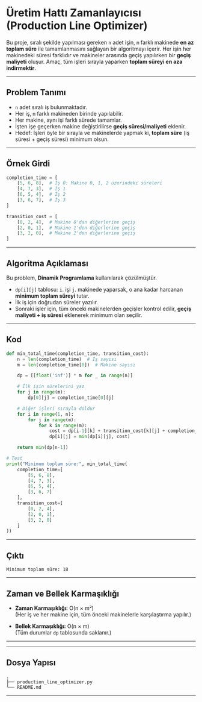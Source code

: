 #  Üretim Hattı Zamanlayıcısı (Production Line Optimizer)

Bu proje, sıralı şekilde yapılması gereken `n` adet işin, `m` farklı makinede **en az toplam süre** ile tamamlanmasını sağlayan bir algoritmayı içerir. Her işin her makinedeki süresi farklıdır ve makineler arasında geçiş yapılırken bir **geçiş maliyeti** oluşur. Amaç, tüm işleri sırayla yaparken **toplam süreyi en aza indirmektir**.

---

##  Problem Tanımı

- `n` adet sıralı iş bulunmaktadır.
- Her iş, `m` farklı makineden birinde yapılabilir.
- Her makine, aynı işi farklı sürede tamamlar.
- İşten işe geçerken makine değiştirilirse **geçiş süresi/maliyeti** eklenir.
- Hedef: İşleri öyle bir sırayla ve makinelerde yapmak ki, **toplam süre** (iş süresi + geçiş süresi) minimum olsun.

---

##  Örnek Girdi

```python
completion_time = [
    [5, 6, 8],  # İş 0: Makine 0, 1, 2 üzerindeki süreleri
    [4, 7, 3],  # İş 1
    [6, 5, 4],  # İş 2
    [3, 6, 7],  # İş 3
]

transition_cost = [
    [0, 2, 4],  # Makine 0'dan diğerlerine geçiş
    [2, 0, 1],  # Makine 1'den diğerlerine geçiş
    [3, 2, 0],  # Makine 2'den diğerlerine geçiş
]
```

---

##  Algoritma Açıklaması

Bu problem, **Dinamik Programlama** kullanılarak çözülmüştür.

- `dp[i][j]` tablosu: `i`. işi `j`. makinede yaparsak, o ana kadar harcanan **minimum toplam süreyi** tutar.
- İlk iş için doğrudan süreler yazılır.
- Sonraki işler için, tüm önceki makinelerden geçişler kontrol edilir, **geçiş maliyeti + iş süresi** eklenerek minimum olan seçilir.

---

##  Kod

```python
def min_total_time(completion_time, transition_cost):
    n = len(completion_time)  # İş sayısı
    m = len(completion_time[0])  # Makine sayısı

    dp = [[float('inf')] * m for _ in range(n)]

    # İlk işin sürelerini yaz
    for j in range(m):
        dp[0][j] = completion_time[0][j]

    # Diğer işleri sırayla doldur
    for i in range(1, n):
        for j in range(m):
            for k in range(m):
                cost = dp[i-1][k] + transition_cost[k][j] + completion_time[i][j]
                dp[i][j] = min(dp[i][j], cost)

    return min(dp[n-1])

# Test
print("Minimum toplam süre:", min_total_time(
    completion_time=[
        [5, 6, 8],
        [4, 7, 3],
        [6, 5, 4],
        [3, 6, 7]
    ],
    transition_cost=[
        [0, 2, 4],
        [2, 0, 1],
        [3, 2, 0]
    ]
))
```

---

##  Çıktı

```
Minimum toplam süre: 18
```

---

##  Zaman ve Bellek Karmaşıklığı

- **Zaman Karmaşıklığı:** O(n × m²)  
  (Her iş ve her makine için, tüm önceki makinelerle karşılaştırma yapılır.)

- **Bellek Karmaşıklığı:** O(n × m)  
  (Tüm durumlar `dp` tablosunda saklanır.)

---


---

##  Dosya Yapısı

```
.
├── production_line_optimizer.py
└── README.md
```

---

